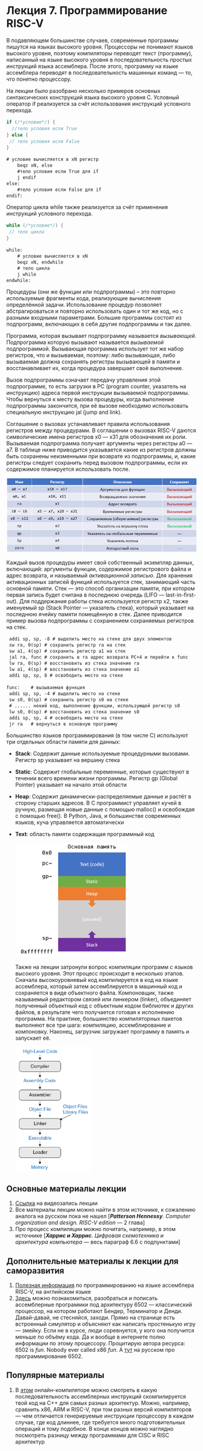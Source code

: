 # Лекция 7. Программирование RISC-V

В подавляющем большинстве случаев, современные программы пишутся на языках высокого уровня. Процессоры не понимают языков высокого уровня, поэтому компиляторы переводят текст (программу), написанный на языке высокого уровня в последовательность простых инструкций языка ассемблера. После этого, программу на языке ассемблера переводят в последовательность машинных команд — то, что понятно процессору.

На лекции было разобрано несколько примеров основных синтаксических конструкций языка высокого уровня C. Условный оператор if реализуется за счёт использования инструкций условного перехода.

```c
if (/*условие*/) {
  //тело условия если True
} else {
 // тело условия если False
}
```

```assembly
# условие вычисляется в xN регистр
    beqz xN, else
    #тело условия если True для if
    j endif
else:
    #тело условия если False для if
endif:
```

Оператор цикла while также реализуется за счёт применения инструкций условного перехода.

```c
while (/*условие*/) {
 // тело цикла
}
```

```assembly
while:
    # условие вычисляется в xN
    beqz xN, endwhile
    # тело цикла
    j while
endwhile:
```

Процедуры (они же функции или подпрограммы) – это повторно используемые фрагменты кода, реализующие вычисления определённой задачи. Использование процедур позволяет абстрагироваться и повторно использовать один и тот же код, но с разными входными параметрами. Большие программы состоят из подпрограмм, включающих в себя другие подпрограммы и так далее.

Программа, которая вызывает подпрограмму называется *вызывающей*. Подпрограмма которую вызывают называется *вызываемой* подпрограммой. Вызывающая программа использует тот же набор регистров, что и вызываемая, поэтому: либо вызывающая, либо вызываемая должна сохранять регистры вызывающей в памяти и восстанавливает их, когда процедура завершает своё выполнение.

Вызов подпрограммы означает передачу управления этой подпрограмме, то есть загрузки в PC (program counter, указатель на инструкцию) адреса первой инструкции вызываемой подпрограммы. Чтобы вернуться к месту вызова процедуры, когда выполнение подпрограммы закончится, при её вызове необходимо использовать специальную инструкцию jal (jump and link).

Соглашение о вызовах устанавливает правила использования регистров между процедурами. В соглашении о вызовах RISC-V даются символические имена регистров x0 — x31 для обозначения их роли. Вызываемая подпрограмма получает аргументы через регистры a0 — a7. В таблице ниже приводится  указывается какие из регистров должны быть сохранены неизменными при возврате из подпрограммы, и, какие регистры следует сохранить перед вызовом подпрограммы, если их содержимое планируется использовать после.

![../.pic/Lectures/07.%20RISC-V%20programming/fig_01.png](../.pic/Lectures/07.%20RISC-V%20programming/fig_01.png)

Каждый вызов процедуры имеет свой собственный экземпляр данных, включающий: аргументы функции, содержимое регистрового файла и адрес возврата, и называемый *активационной записью*. Для хранения активационных записей функций используется стек, занимающий часть основной памяти. Стек — это способ организации памяти, при котором первая запись будет считана в последнюю очередь (LIFO — last-in-first-out). Для поддержания работы стека используется регистр x2, также именуемый sp (Stack Pointer — указатель стека), который указывает на последнюю ячейку памяти помещённую в стек. Далее приводится пример вызова подпрограммы с сохранением сохраняемых регистров на стек.

```assembly
 addi sp, sp, -8 # выделить место на стеке для двух элементов
 sw ra, 0(sp) # сохранить регистр ra на стек
 sw a1, 4(sp) # сохранить регистр a1 на стек
 jal ra, func # сохранить в ra адрес возврата PC+4 и перейти к func
 lw ra, 0(sp) # восстановить из стека значение ra
 lw a1, 4(sp) # восстановить из стека значение a1
 addi sp, sp, 8 # освободить место на стеке

func:    # вызываемая функция
 addi sp, sp, -4 # выделить место на стеке
 sw s0, 0(sp) # сохранить регистр s0 на стеке
 # ...... некий код, выполнение функции, использующей регистр s0
 lw s0, 0(sp) # восстановить из стека значение s0
 addi sp, sp, 4 # освободить место на стеке
 jr ra   # вернуться в основную программу
```

Большинство языков программирования (в том числе C) используют три отдельных области памяти для данных:

- **Stack**: Содержит данные используемые процедурными вызовами. Регистр sp указывает на вершину стека

- **Static**: Содержит глобальные переменные, которые существуют в течении всего времени жизни программы. Регистр gp (Global Pointer) указывает на начало этой области

- **Heap**: Содержит динамически-распределяемые данные и растёт в сторону старших адресов. В C программист управляет кучей в ручную, размещая новые данные с помощью malloc() и освобождая с помощью free(). В Python, Java, и большинстве современных языков, куча управляется автоматически

- **Text**: область памяти содержащая программный код

  ![../.pic/Lectures/07.%20RISC-V%20programming/fig_02.png](../.pic/Lectures/07.%20RISC-V%20programming/fig_02.png)

  Также на лекции затронули вопрос компиляции программ с языков высокого уровня. Этот процесс происходит в несколько этапов. Сначала высокоуровневый код компилируется в код на языке ассемблера, который затем ассемблируется в машинный код и сохраняется в виде объектного файла. Компоновщик, также называемый редактором связей или линкером (linker), объединяет полученный объектный код с объектным кодом библиотек и других файлов, в результате чего получается готовая к исполнению программа. На практике, большинство компиляторных пакетов
  выполняют все три шага: компиляцию, ассемблирование и компоновку. Наконец, загрузчик загружает программу в память и запускает её.

  ![../.pic/Lectures/07.%20RISC-V%20programming/fig_03.png](../.pic/Lectures/07.%20RISC-V%20programming/fig_03.png)

## Основные материалы лекции

1. [Ссылка](https://www.youtube.com/watch?v=y1mNFvm8OZY) на видеозапись лекции
2. Все материалы лекции можно найти в этом источнике, к сожалению аналога на русском пока не нашел [***Patterson Hennessy***. *Computer organization and design. RISC-V edition* — 2 глава]
3. Про процесс компиляции можно почитать, например, в этом источнике [***Харрис и Харрис***. *Цифровая схемотехника и архитектура компьютера* — весь параграф 6.6 с подпунктами]

## Дополнительные материалы к лекции для саморазвития

1. [Полезная информация](https://github.com/riscv/riscv-asm-manual/blob/master/riscv-asm.md) по программированию на языке ассемблера RISC-V, на английском языке
2. [Здесь](http://skilldrick.github.io/easy6502/) можно познакомиться, разобраться и пописать ассемблерные программки под архитектуру 6502 — классический процессор, на котором работают Бендер, Терминатор и Денди. Давай-давай, не стесняйся, заходи. Прямо на странице есть встроенный симулятор и объясняют как написать простенькую игру — змейку. Если не в курсе, люди соревнуется, у кого она получится меньше по объёму кода. Да и вообще в интернете полно информации по этому процессору. Процитирую автора  ресурса: 6502 is *fun*. Nobody ever called x86 *fun*. А [тут](https://museum.netstalking.ru/xaknotdie/02_nes_6502_asm.html) на русском про программирование 6502.

## Популярные материалы

1. В [этом](https://godbolt.org/) онлайн-компиляторе можно смотреть в какую последовательность ассемблерных инструкций скомпилируется твой код на C++ для самых разных архитектур. Можно, например, сравнить x86, ARM и RISC-V, при том разных версий компиляторов — чем отличается генерируемые инструкции процессору в каждом случае, где код длиннее, где требуется много подготовительных операций и тому подобное. В конце концов можно наглядно посмотреть разницу между программами для CISC и RISC архитектур
